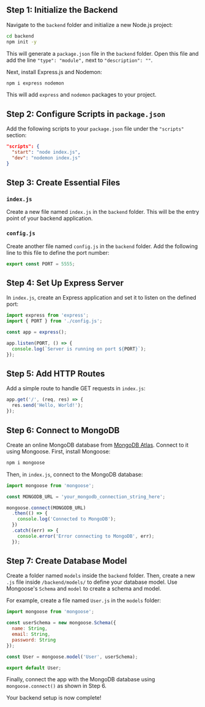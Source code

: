 ## Step 1: Initialize the Backend

Navigate to the `backend` folder and initialize a new Node.js project:

```sh
cd backend
npm init -y
```

This will generate a `package.json` file in the `backend` folder. Open this file and add the line `"type": "module",` next to `"description": ""`.

Next, install Express.js and Nodemon:

```sh
npm i express nodemon
```

This will add `express` and `nodemon` packages to your project.

## Step 2: Configure Scripts in `package.json`

Add the following scripts to your `package.json` file under the `"scripts"` section:

```json
"scripts": {
  "start": "node index.js",
  "dev": "nodemon index.js"
}
```

## Step 3: Create Essential Files

### `index.js`

Create a new file named `index.js` in the `backend` folder. This will be the entry point of your backend application.

### `config.js`

Create another file named `config.js` in the `backend` folder. Add the following line to this file to define the port number:

```js
export const PORT = 5555;
```

## Step 4: Set Up Express Server

In `index.js`, create an Express application and set it to listen on the defined port:

```js
import express from 'express';
import { PORT } from './config.js';

const app = express();

app.listen(PORT, () => {
  console.log(`Server is running on port ${PORT}`);
});
```

## Step 5: Add HTTP Routes

Add a simple route to handle GET requests in `index.js`:

```js
app.get('/', (req, res) => {
  res.send('Hello, World!');
});
```

## Step 6: Connect to MongoDB

Create an online MongoDB database from [MongoDB Atlas](https://cloud.mongodb.com). Connect to it using Mongoose. First, install Mongoose:

```sh
npm i mongoose
```

Then, in `index.js`, connect to the MongoDB database:

```js
import mongoose from 'mongoose';

const MONGODB_URL = 'your_mongodb_connection_string_here';

mongoose.connect(MONGODB_URL)
  .then(() => {
    console.log('Connected to MongoDB');
  })
  .catch((err) => {
    console.error('Error connecting to MongoDB', err);
  });
```

## Step 7: Create Database Model

Create a folder named `models` inside the `backend` folder. Then, create a new `.js` file inside `/backend/models/` to define your database model. Use Mongoose's `Schema` and `model` to create a schema and model.

For example, create a file named `User.js` in the `models` folder:

```js
import mongoose from 'mongoose';

const userSchema = new mongoose.Schema({
  name: String,
  email: String,
  password: String
});

const User = mongoose.model('User', userSchema);

export default User;
```

Finally, connect the app with the MongoDB database using `mongoose.connect()` as shown in Step 6.

Your backend setup is now complete!